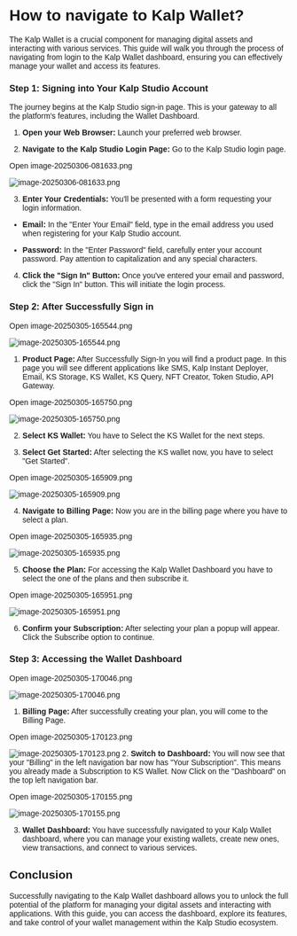 <style>  body { font-family: "Source Sans 3", sans-serif!important; }</style>

<link  href="https://fonts.googleapis.com/css2?family=Source+Sans+3:ital,wght@0,200..900;1,200..900&display=swap"  rel="stylesheet">  <link  rel="stylesheet"  href="https://fonts.googleapis.com/icon?family=Material+Icons">

# **How to navigate to Kalp Wallet?**

The Kalp Wallet is a crucial component for managing digital assets and interacting with various services. This guide will walk you through the process of navigating from login to the Kalp Wallet dashboard, ensuring you can effectively manage your wallet and access its features.

### **Step 1: Signing into Your Kalp Studio Account**

The journey begins at the Kalp Studio sign-in page. This is your gateway to all the platform's features, including the Wallet Dashboard.

1.  **Open your Web Browser:** Launch your preferred web browser.
    
2.  **Navigate to the Kalp Studio Login Page:** Go to the Kalp Studio login page.
    

Open image-20250306-081633.png

![image-20250306-081633.png]()

3.  **Enter Your Credentials:** You'll be presented with a form requesting your login information.
    

-   **Email:** In the "Enter Your Email" field, type in the email address you used when registering for your Kalp Studio account.
    
-   **Password:** In the "Enter Password" field, carefully enter your account password. Pay attention to capitalization and any special characters.
    

4.  **Click the "Sign In" Button:** Once you've entered your email and password, click the "Sign In" button. This will initiate the login process.
    

### **Step 2: After Successfully Sign in**

Open image-20250305-165544.png

![image-20250305-165544.png]()

1.  **Product Page:** After Successfully Sign-In you will find a product page. In this page you will see different applications like SMS, Kalp Instant Deployer, Email, KS Storage, KS Wallet, KS Query, NFT Creator, Token Studio, API Gateway.
    

Open image-20250305-165750.png

![image-20250305-165750.png]()

2.  **Select KS Wallet:** You have to Select the KS Wallet for the next steps.
    
3.  **Select Get Started:** After selecting the KS wallet now, you have to select "Get Started".
    

Open image-20250305-165909.png

![image-20250305-165909.png]()

4.  **Navigate to Billing Page:** Now you are in the billing page where you have to select a plan.
    

Open image-20250305-165935.png

![image-20250305-165935.png]()

5.  **Choose the Plan:** For accessing the Kalp Wallet Dashboard you have to select the one of the plans and then subscribe it.
    

Open image-20250305-165951.png

![image-20250305-165951.png]()

6.  **Confirm your Subscription:** After selecting your plan a popup will appear. Click the Subscribe option to continue.
    

### **Step 3: Accessing the Wallet Dashboard**

Open image-20250305-170046.png

![image-20250305-170046.png]()

1.  **Billing Page:** After successfully creating your plan, you will come to the Billing Page.
    

Open image-20250305-170123.png

![image-20250305-170123.png]()
2.  **Switch to Dashboard:** You will now see that your "Billing" in the left navigation bar now has "Your Subscription". This means you already made a Subscription to KS Wallet. Now Click on the "Dashboard" on the top left navigation bar.
    

Open image-20250305-170155.png

![image-20250305-170155.png]()

3.  **Wallet Dashboard:** You have successfully navigated to your Kalp Wallet dashboard, where you can manage your existing wallets, create new ones, view transactions, and connect to various services.
    

## **Conclusion**

Successfully navigating to the Kalp Wallet dashboard allows you to unlock the full potential of the platform for managing your digital assets and interacting with applications. With this guide, you can access the dashboard, explore its features, and take control of your wallet management within the Kalp Studio ecosystem.